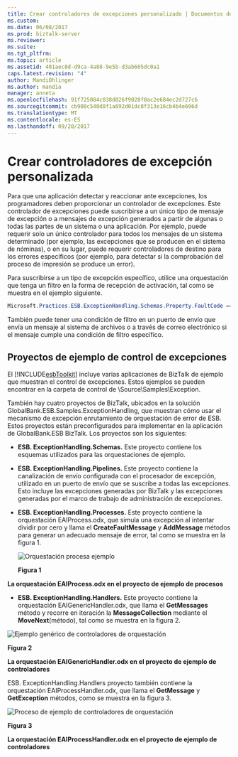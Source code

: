 ```yaml
---
title: Crear controladores de excepciones personalizado | Documentos de Microsoft
ms.custom: 
ms.date: 06/08/2017
ms.prod: biztalk-server
ms.reviewer: 
ms.suite: 
ms.tgt_pltfrm: 
ms.topic: article
ms.assetid: 401aec8d-d9ca-4a88-9e5b-d3ab605dc0a1
caps.latest.revision: "4"
author: MandiOhlinger
ms.author: mandia
manager: anneta
ms.openlocfilehash: 91f725084c838d026f9028f0ac2e684ec2d727c6
ms.sourcegitcommit: cb908c540d8f1a692d01dc8f313e16cb4b4e696d
ms.translationtype: MT
ms.contentlocale: es-ES
ms.lasthandoff: 09/20/2017
---
```

# <a name="creating-custom-exception-handlers"></a>Crear controladores de excepción personalizada
Para que una aplicación detectar y reaccionar ante excepciones, los programadores deben proporcionar un controlador de excepciones. Este controlador de excepciones puede suscribirse a un único tipo de mensaje de excepción o a mensajes de excepción generados a partir de algunas o todas las partes de un sistema o una aplicación. Por ejemplo, puede requerir solo un único controlador para todos los mensajes de un sistema determinado (por ejemplo, las excepciones que se producen en el sistema de nóminas), o en su lugar, puede requerir controladores de destino para los errores específicos (por ejemplo, para detectar si la comprobación del proceso de impresión se produce un error).  
  
 Para suscribirse a un tipo de excepción específico, utilice una orquestación que tenga un filtro en la forma de recepción de activación, tal como se muestra en el ejemplo siguiente.  
  
```csharp  
Microsoft.Practices.ESB.ExceptionHandling.Schemas.Property.FaultCode == "1000";  
```  
  
 También puede tener una condición de filtro en un puerto de envío que envía un mensaje al sistema de archivos o a través de correo electrónico si el mensaje cumple una condición de filtro específico.  
  
## <a name="sample-exception-handling-projects"></a>Proyectos de ejemplo de control de excepciones  
 El [!INCLUDE[esbToolkit](../includes/esbtoolkit-md.md)] incluye varias aplicaciones de BizTalk de ejemplo que muestran el control de excepciones. Estos ejemplos se pueden encontrar en la carpeta de control de \Source\Samples\Exception.  
  
 También hay cuatro proyectos de BizTalk, ubicados en la solución GlobalBank.ESB.Samples.ExceptionHandling, que muestran cómo usar el mecanismo de excepción enrutamiento de orquestación de error de ESB. Estos proyectos están preconfigurados para implementar en la aplicación de GlobalBank.ESB BizTalk. Los proyectos son los siguientes:  
  
-   **ESB. ExceptionHandling.Schemas.** Este proyecto contiene los esquemas utilizados para las orquestaciones de ejemplo.  
  
-   **ESB. ExceptionHandling.Pipelines.** Este proyecto contiene la canalización de envío configurada con el procesador de excepción, utilizado en un puerto de envío que se suscribe a todas las excepciones. Esto incluye las excepciones generadas por BizTalk y las excepciones generadas por el marco de trabajo de administración de excepciones.  
  
-   **ESB. ExceptionHandling.Processes.** Este proyecto contiene la orquestación EAIProcess.odx, que simula una excepción al intentar dividir por cero y llama el **CreateFaultMessage** y **AddMessage** métodos para generar un adecuado mensaje de error, tal como se muestra en la figura 1.  
  
     ![Orquestación procesa ejemplo](../esb-toolkit/media/ch4-orchestrationprocessessample.gif "Ch4-OrchestrationProcessesSample")  
  
     **Figura 1**  
  
 **La orquestación EAIProcess.odx en el proyecto de ejemplo de procesos**  
  
-   **ESB. ExceptionHandling.Handlers.** Este proyecto contiene la orquestación EAIGenericHandler.odx, que llama el **GetMessages** método y recorre en iteración la **MessageCollection** mediante el **MoveNext**(método), tal como se muestra en la figura 2.  
  
 ![Ejemplo genérico de controladores de orquestación](../esb-toolkit/media/ch4-orchestrationhandlerssamplegeneric.gif "Ch4-OrchestrationHandlersSampleGeneric")  
  
 **Figura 2**  
  
 **La orquestación EAIGenericHandler.odx en el proyecto de ejemplo de controladores**  
  
 ESB. ExceptionHandling.Handlers proyecto también contiene la orquestación EAIProcessHandler.odx, que llama el **GetMessage** y **GetException** métodos, como se muestra en la figura 3.  
  
 ![Proceso de ejemplo de controladores de orquestación](../esb-toolkit/media/ch4-orchestrationhandlerssampleprocess.gif "Ch4-OrchestrationHandlersSampleProcess")  
  
 **Figura 3**  
  
 **La orquestación EAIProcessHandler.odx en el proyecto de ejemplo de controladores**